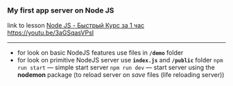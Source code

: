 ### My first app server on Node JS


  link to lesson 
  [Node JS - Быстрый Курс за 1 час](https://youtu.be/3aGSqasVPsI)
  https://youtu.be/3aGSqasVPsI
  
----

* for look on basic NodeJS features use files in **`/demo`** folder
* for look on primitive NodeJS server use **`index.js`**  and   **`/public`** folder
`npm run start` — simple start server
`npm run dev` — start server using the **nodemon** package (to reload server on *save* files (life reloading server))

  

